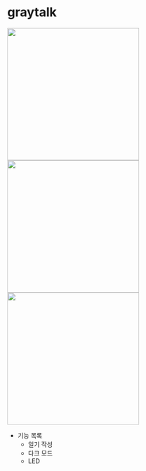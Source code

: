 # graytalk

<img src="https://github.com/user-attachments/assets/2e12c124-757b-41b1-9315-862235bc5b9c" width="300" />
<img src="https://github.com/user-attachments/assets/685f91ad-37e8-4a24-948a-49224cf3f870" width="300" />
<img src="https://github.com/user-attachments/assets/f58095ce-16bd-4a33-96ce-8ad869e22b19" width="300" />

- 기능 목록
  - 일기 작성
  - 다크 모드
  - LED
